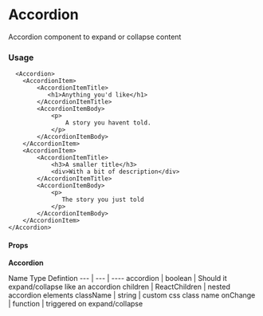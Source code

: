 # Accordion

Accordion component to expand or collapse content

### Usage

      <Accordion>
        <AccordionItem>
            <AccordionItemTitle>
               <h1>Anything you'd like</h1>
            </AccordionItemTitle>
            <AccordionItemBody>
                <p>
                    A story you havent told.
                </p>
            </AccordionItemBody>
        </AccordionItem>
        <AccordionItem>
            <AccordionItemTitle>
                <h3>A smaller title</h3>
                <div>With a bit of description</div>
            </AccordionItemTitle>
            <AccordionItemBody>
                <p>
                   The story you just told
                </p>
            </AccordionItemBody>
        </AccordionItem>
    </Accordion>


#### Props

**Accordion**   

Name    Type  Defintion
--- | --- | ----
accordion | boolean | Should it expand/collapse like an accordion
children | ReactChildren | nested accordion elements
className | string | custom css class name
onChange | function | triggered on expand/collapse

